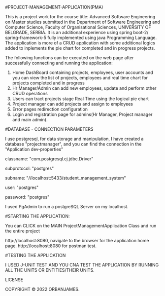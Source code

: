 #PROJECT-MANAGEMENT-APPLICATION(PMA)

This is a project work for the course title: Advanced Software Engineering on Master studies submitted in the Department of Software Engineering and Computer Science, Faculty of Organisational Sciences, UNIVERSITY OF BELGRADE, SERBIA. It is an additional experience using spring boot-2/ spring-framework-5 fully implemented using java Programming Language. The application is more of a CRUD application with some additional logics added to inplements the pie chart for completed and in progress projects. 

The following functions can be executed on the web page after successfully connecting and running the application:

1. Home DashBoard containing projects, employees, user accounts and you can view the list of projects, employees and real time chart for projects completed    and in progress
2. Hr Manager/Admin can add new employees, update and perform other CRUD operations
3. Users can tract projects stage Real Time using the logical pie chart
4. Project manager can add projects and assign to employees
5. Error pages redirection configuration
6. Login and registration page for admins(Hr Manager, Project manager and main admin).

#DATABASE - CONNECTION PARAMETERS

I use postgresql, for data storage and manipulation, 
I have created a database "projectmanager", and you can find the connection in the "Application dev-properties"

classname: "com.postgresql.cj.jdbc.Driver"

subprotocol: "postgres"

subname: "//localhost:5433/student_management_system"

user: "postgres"

password: "postgres"

I used PgAdmin to run a postgreSQL Server on my localhost.




#STARTING THE APPLICATION:

You can CLICK on the MAIN ProjectManagementApplication Class and run the entire project 

http://localhost:8080, navigate to the browser for the application home page. http://localhost:8080 for postman test.




#TESTING THE APPLICATION

I USED J-UNIT TEST AND YOU CNA TEST THE APPLICATION BY RUNNING ALL THE UNITS OR ENTITIES/THEIR UNITS.






LICENSE

COPYRIGHT © 2022 ORBANJAMES.

